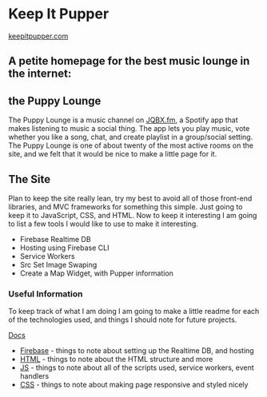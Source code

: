 # Keep It Pupper
[keepitpupper.com](//keepitpupper.com)

## A petite homepage for the best music lounge in the internet:

## the **Puppy Lounge**

The Puppy Lounge is a music channel on [JQBX.fm](//jqbx.fm), a Spotify app that makes listening to music a social thing. The app lets you play music, vote whether you like a song, chat, and create playlist in a group/social setting. The Puppy Lounge is one of about twenty of the most active rooms on the site, and we felt that it would be nice to make a little page for it.

## The Site

Plan to keep the site really lean, try my best to avoid all of those front-end libraries, and MVC frameworks for something this simple. Just going to keep it to JavaScript, CSS, and HTML. Now to keep it interesting I am going to list a few tools I would like to use to make it interesting.

- Firebase Realtime DB
- Hosting using Firebase CLI
- Service Workers
- Src Set Image Swaping
- Create a Map Widget, with Pupper information

### Useful Information
To keep track of what I am doing I am going to make a little readme for each of the technologies used, and things I should note for future projects.

[Docs](./docs)
- [Firebase](./docs/firebase.md) - things to note about setting up the Realtime DB, and hosting
- [HTML](./docs/html.md) - things to note about the HTML structure and more
- [JS](./docs/js.md) - things to note about all of the scripts used, service workers, event handlers
- [CSS](./docs/css.md) - things to note about making page responsive and styled nicely

